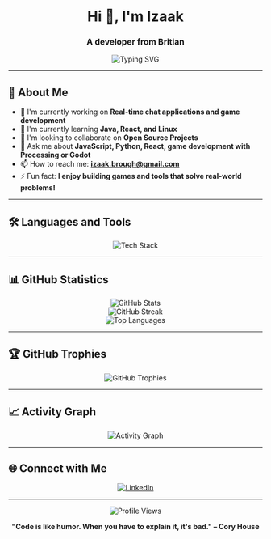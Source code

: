 <h1 align="center">Hi 👋, I'm Izaak</h1>
<h3 align="center">A developer from Britian</h3>

<p align="center">
  <img src="https://readme-typing-svg.herokuapp.com?font=Fira+Code&pause=1000&color=2F81F7&center=true&vCenter=true&width=435&lines=Always+learning+new+things;Love+to+code+and+create" alt="Typing SVG" />
</p>

---

## 🚀 About Me

- 🔭 I'm currently working on **Real-time chat applications and game development**
- 🌱 I'm currently learning **Java, React, and Linux**
- 👯 I'm looking to collaborate on **Open Source Projects**
- 💬 Ask me about **JavaScript, Python, React, game development with Processing or Godot**
- 📫 How to reach me: **izaak.brough@gmail.com**
- ⚡ Fun fact: **I enjoy building games and tools that solve real-world problems!**

---

## 🛠️ Languages and Tools

<p align="center">
  <img src="https://skillicons.dev/icons?i=js,python,java,react,vite,supabase,mongodb,processing,godot,git,github,vscode" alt="Tech Stack" />
</p>

---

## 📊 GitHub Statistics

<div align="center">
  <img src="https://github-readme-stats.vercel.app/api?username=IzaakBrough&show_icons=true&theme=radical&hide_border=true&count_private=true" alt="GitHub Stats" />
</div>

<div align="center">
  <img src="https://github-readme-streak-stats.herokuapp.com/?user=IzaakBrough&theme=radical&hide_border=true" alt="GitHub Streak" />
</div>

<div align="center">
  <img src="https://github-readme-stats.vercel.app/api/top-langs/?username=IzaakBrough&layout=compact&theme=radical&hide_border=true" alt="Top Languages" />
</div>

---

## 🏆 GitHub Trophies

<div align="center">
  <img src="https://github-profile-trophy.vercel.app/?username=IzaakBrough&theme=radical&no-frame=true&no-bg=false&margin-w=4" alt="GitHub Trophies" />
</div>

---

## 📈 Activity Graph

<div align="center">
  <img src="https://github-readme-activity-graph.vercel.app/graph?username=IzaakBrough&theme=react-dark&hide_border=true" alt="Activity Graph" />
</div>

---

## 🌐 Connect with Me

<p align="center">
  <a href="https://www.linkedin.com/in/izaak-brough-bb04b2368/" target="_blank">
    <img src="https://img.shields.io/badge/LinkedIn-0077B5?style=for-the-badge&logo=linkedin&logoColor=white" alt="LinkedIn" />
  </a>
</p>


---

<div align="center">
  <img src="https://komarev.com/ghpvc/?username=IzaakBrough&style=flat-square&color=blue" alt="Profile Views" />
</div>

<div align="center">
  
  **"Code is like humor. When you have to explain it, it's bad." – Cory House**
  
</div>
